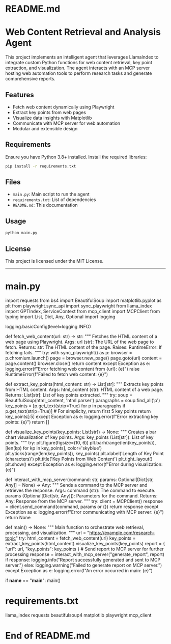 # README.md

# Web Content Retrieval and Analysis Agent

This project implements an intelligent agent that leverages LlamaIndex to integrate custom Python functions for web content retrieval, key point extraction, and visualization. The agent interacts with an MCP server hosting web automation tools to perform research tasks and generate comprehensive reports.

## Features

- Fetch web content dynamically using Playwright
- Extract key points from web pages
- Visualize data insights with Matplotlib
- Communicate with MCP server for web automation
- Modular and extensible design

## Requirements

Ensure you have Python 3.8+ installed. Install the required libraries:

```bash
pip install -r requirements.txt
```

## Files

- `main.py`: Main script to run the agent
- `requirements.txt`: List of dependencies
- `README.md`: This documentation

## Usage

```bash
python main.py
```

## License

This project is licensed under the MIT License.

---

# main.py

import requests
from bs4 import BeautifulSoup
import matplotlib.pyplot as plt
from playwright.sync_api import sync_playwright
from llama_index import GPTIndex, ServiceContext
from mcp_client import MCPClient
from typing import List, Dict, Any, Optional
import logging

logging.basicConfig(level=logging.INFO)

def fetch_web_content(url: str) -> str:
    """
    Fetches the HTML content of a web page using Playwright.
    Args:
        url (str): The URL of the web page to fetch.
    Returns:
        str: The HTML content of the page.
    Raises:
        RuntimeError: If fetching fails.
    """
    try:
        with sync_playwright() as p:
            browser = p.chromium.launch()
            page = browser.new_page()
            page.goto(url)
            content = page.content()
            browser.close()
        return content
    except Exception as e:
        logging.error(f"Error fetching web content from {url}: {e}")
        raise RuntimeError(f"Failed to fetch web content: {e}")

def extract_key_points(html_content: str) -> List[str]:
    """
    Extracts key points from HTML content.
    Args:
        html_content (str): HTML content of a web page.
    Returns:
        List[str]: List of key points extracted.
    """
    try:
        soup = BeautifulSoup(html_content, 'html.parser')
        paragraphs = soup.find_all('p')
        key_points = [p.get_text(strip=True) for p in paragraphs if p.get_text(strip=True)]
        # For simplicity, return first 5 key points
        return key_points[:5]
    except Exception as e:
        logging.error(f"Error extracting key points: {e}")
        return []

def visualize_key_points(key_points: List[str]) -> None:
    """
    Creates a bar chart visualization of key points.
    Args:
        key_points (List[str]): List of key points.
    """
    try:
        plt.figure(figsize=(10, 6))
        plt.barh(range(len(key_points)), [len(kp) for kp in key_points], color='skyblue')
        plt.yticks(range(len(key_points)), key_points)
        plt.xlabel('Length of Key Point (characters)')
        plt.title('Key Points from Web Content')
        plt.tight_layout()
        plt.show()
    except Exception as e:
        logging.error(f"Error during visualization: {e}")

def interact_with_mcp_server(command: str, params: Optional[Dict[str, Any]] = None) -> Any:
    """
    Sends a command to the MCP server and retrieves the response.
    Args:
        command (str): The command to execute.
        params (Optional[Dict[str, Any]]): Parameters for the command.
    Returns:
        Any: Response from the MCP server.
    """
    try:
        client = MCPClient()
        response = client.send_command(command, params or {})
        return response
    except Exception as e:
        logging.error(f"Error communicating with MCP server: {e}")
        return None

def main() -> None:
    """
    Main function to orchestrate web retrieval, processing, and visualization.
    """
    url = "https://example.com/research-topic"
    try:
        html_content = fetch_web_content(url)
        key_points = extract_key_points(html_content)
        visualize_key_points(key_points)
        report = {
            "url": url,
            "key_points": key_points
        }
        # Send report to MCP server for further processing
        response = interact_with_mcp_server("generate_report", report)
        if response:
            logging.info("Report successfully generated and sent to MCP server.")
        else:
            logging.warning("Failed to generate report on MCP server.")
    except Exception as e:
        logging.error(f"An error occurred in main: {e}")

if __name__ == "__main__":
    main()

# requirements.txt

llama_index
requests
beautifulsoup4
matplotlib
playwright
mcp_client

# End of README.md
